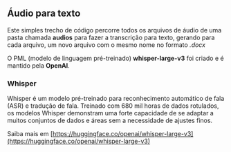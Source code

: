 ## Áudio para texto

Este simples trecho de código percorre todos os arquivos de áudio de uma pasta chamada **audios** para fazer a transcrição para texto, 
gerando para cada arquivo, um novo arquivo com o mesmo nome no formato _.docx_

O PML (modelo de linguagem pré-treinado) **whisper-large-v3** foi criado e é mantido pela **OpenAI**.

### Whisper
Whisper é um modelo pré-treinado para reconhecimento automático de fala (ASR) e tradução de fala. 
Treinado com 680 mil horas de dados rotulados, os modelos Whisper demonstram uma forte capacidade de se adaptar a muitos conjuntos de dados e áreas sem a necessidade de ajustes finos.

Saiba mais em [https://huggingface.co/openai/whisper-large-v3](https://huggingface.co/openai/whisper-large-v3)
